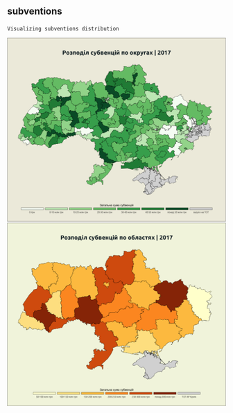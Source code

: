 ## subventions
`Visualizing subventions distribution`

![](https://github.com/savchukidze/subventions/blob/master/sub_map_constituencies_2017.png?raw=true)
![](https://github.com/savchukidze/subventions/blob/master/sub_map_oblast_2017.png?raw=true)
